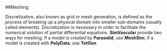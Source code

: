 ##Meshing

Discretization, also known as grid or mesh generation, is defined as the process of breaking up a physical domain into smaller sub-domains (usually called elements). Discretization is necessary in order to facilitate the numerical solution of partial differential equations. **SimVascular** provide two ways for meshing. If a model is created by **Parasolid**, use **MeshSim**; if a model is created with **PolyData**, use **TetGen**.

